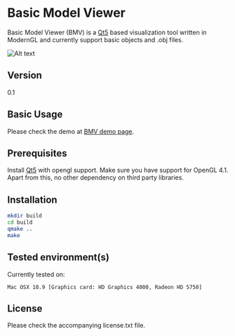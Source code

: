 Basic Model Viewer
==================

Basic Model Viewer (BMV) is a [Qt5] based visualization tool written in ModernGL and
currently support basic objects and .obj files.

![Alt text](http://homepages.cae.wisc.edu/~anumolu/Projects/Applications/BasicModelViewer/cubehandle_teapot_poster)

Version
-------

0.1

Basic Usage
-----------

Please check the demo at [BMV demo page].

Prerequisites
-------------

Install [Qt5] with opengl support. Make sure you have support for OpenGL 4.1. Apart from this, no other dependency on third
party libraries.

Installation
------------

```sh
mkdir build
cd build
qmake ..
make
```

Tested environment(s)
---------------------

Currently tested on:

    Mac OSX 10.9 [Graphics card: HD Graphics 4000, Radeon HD 5750]

License
-------

Please check the accompanying license.txt file.

[BMV demo page]:http://homepages.cae.wisc.edu/~anumolu/Projects/Applications/BasicModelViewer/Demo.html
[Qt5]:http://qt-project.org/qt5